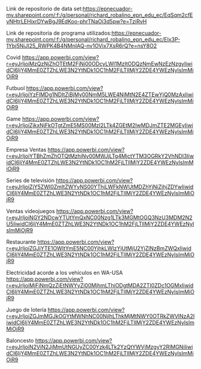 Link de repositorio de data set:https://epnecuador-my.sharepoint.com/:f:/g/personal/richard_robalino_epn_edu_ec/EqSqm2cfEvNHtrLEHixrDYwBgJ9EdKoo-phrTNaOi3d5pw?e=TziRvH

Link de repositoria de programa utilizados:https://epnecuador-my.sharepoint.com/:f:/g/personal/richard_robalino_epn_edu_ec/Elx3P-1Ybj5NiJI25_RWPK4B4NMnIAQ-nv1OVix7XsR6rQ?e=nsY8O2

Covid
https://app.powerbi.com/view?r=eyJrIjoiMzQzNjZhOTEtM2FjNi00ODcyLWI1MzItODQzNmEwNzEzNzgyIiwidCI6IjY4MmE0ZTZhLWE3N2YtNDk1OC1hM2FjLTllMjY2ZDE4YWEzNyIsImMiOjR9

Futbuol
https://app.powerbi.com/view?r=eyJrIjoiYzFlMDg1NDItZjBjMy00NmM5LWE4NjMtN2E4ZTEwYjQ0MzAxIiwidCI6IjY4MmE0ZTZhLWE3N2YtNDk1OC1hM2FjLTllMjY2ZDE4YWEzNyIsImMiOjR9 

Game
https://app.powerbi.com/view?r=eyJrIjoiZjkxNjFkOTgtZmE5MS00MzI2LTk4ZGEtM2IwMDJmZTE2MGEyIiwidCI6IjY4MmE0ZTZhLWE3N2YtNDk1OC1hM2FjLTllMjY2ZDE4YWEzNyIsImMiOjR9

Empresa Ventas
https://app.powerbi.com/view?r=eyJrIjoiYTBhZmZhOTQtMzhjNy00MWJjLTg4MjctYTM3OGRkY2VhNDI3IiwidCI6IjY4MmE0ZTZhLWE3N2YtNDk1OC1hM2FjLTllMjY2ZDE4YWEzNyIsImMiOjR9

Series de televisión
https://app.powerbi.com/view?r=eyJrIjoiZjY5ZWI0ZmItZWYyNS00YThjLWFkNWUtMDZhYjNiZjhjZDYwIiwidCI6IjY4MmE0ZTZhLWE3N2YtNDk1OC1hM2FjLTllMjY2ZDE4YWEzNyIsImMiOjR9

Ventas videojuegos
https://app.powerbi.com/view?r=eyJrIjoiNGY2NDcwYTUtYmQxNC00Nzg1LTk3MGMtOGQ3NzU3MDM2N2U5IiwidCI6IjY4MmE0ZTZhLWE3N2YtNDk1OC1hM2FjLTllMjY2ZDE4YWEzNyIsImMiOjR9

Restaurante
https://app.powerbi.com/view?r=eyJrIjoiZGJiYTE1OWItYmE5NC00YjhkLWIzYjUtMjU2YjZlNzBmZWQxIiwidCI6IjY4MmE0ZTZhLWE3N2YtNDk1OC1hM2FjLTllMjY2ZDE4YWEzNyIsImMiOjR9 
 
Electricidad acorde a los vehículos en WA-USA
https://app.powerbi.com/view?r=eyJrIjoiMjFiNmQzZjEtNWYyZi00MjhmLThiODgtMDA2ZTI0ZDc1OGMxIiwidCI6IjY4MmE0ZTZhLWE3N2YtNDk1OC1hM2FjLTllMjY2ZDE4YWEzNyIsImMiOjR9 
 
Juego de lotería
https://app.powerbi.com/view?r=eyJrIjoiZGJmMGJkOGYtMWNhNC00NjlhLThkMjMtNWY0OTRkZWVlNzA2IiwidCI6IjY4MmE0ZTZhLWE3N2YtNDk1OC1hM2FjLTllMjY2ZDE4YWEzNyIsImMiOjR9

Baloncesto
https://app.powerbi.com/view?r=eyJrIjoiN2ViN2JjMmUtNGUyZC00Yzk4LTk2YzQtYWVjMzgyY2RlMGNiIiwidCI6IjY4MmE0ZTZhLWE3N2YtNDk1OC1hM2FjLTllMjY2ZDE4YWEzNyIsImMiOjR9 
